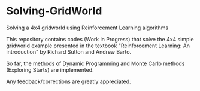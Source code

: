 # Solving-GridWorld
Solving a 4x4 gridworld using Reinforcement Learning algorithms

This repository contains codes (Work in Progress) that solve the 4x4 simple gridworld example presented in the textbook "Reinforcement Learning: An introduction" by Richard Sutton and Andrew Barto.

So far, the methods of Dynamic Programming and Monte Carlo methods (Exploring Starts) are implemented.

Any  feedback/corrections are greatly appreciated.
